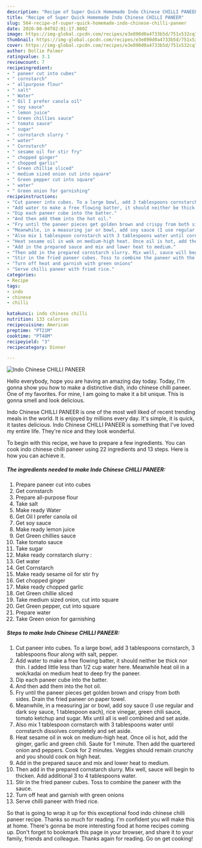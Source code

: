 ```yaml
---
description: "Recipe of Super Quick Homemade Indo Chinese CHILLI PANEER"
title: "Recipe of Super Quick Homemade Indo Chinese CHILLI PANEER"
slug: 564-recipe-of-super-quick-homemade-indo-chinese-chilli-paneer
date: 2020-08-04T02:01:17.080Z
image: https://img-global.cpcdn.com/recipes/e3e890d0a4733b5d/751x532cq70/indo-chinese-chilli-paneer-recipe-main-photo.jpg
thumbnail: https://img-global.cpcdn.com/recipes/e3e890d0a4733b5d/751x532cq70/indo-chinese-chilli-paneer-recipe-main-photo.jpg
cover: https://img-global.cpcdn.com/recipes/e3e890d0a4733b5d/751x532cq70/indo-chinese-chilli-paneer-recipe-main-photo.jpg
author: Dollie Palmer
ratingvalue: 3.1
reviewcount: 7
recipeingredient:
- " paneer cut into cubes"
- " cornstarch"
- " allpurpose flour"
- " salt"
- " Water"
- " Oil I prefer canola oil"
- " soy sauce"
- " lemon juice"
- " Green chillies sauce"
- " tomato sauce"
- " sugar"
- " cornstarch slurry "
- " water"
- " Cornstarch"
- " sesame oil for stir fry"
- " chopped ginger"
- " chopped garlic"
- " Green chillie sliced"
- " medium sized onion cut into square"
- " Green pepper cut into square"
- " water"
- " Green onion for garnishing"
recipeinstructions:
- "Cut paneer into cubes. To a large bowl, add 3 tablespoons cornstarch, 3 tablespoons flour along with salt, pepper."
- "Add water to make a free flowing batter, it should neither be thick nor thin. I added little less than 1/2 cup water here. Meanwhile heat oil in a wok/kadai on medium heat to deep fry the paneer."
- "Dip each paneer cube into the batter."
- "And then add them into the hot oil."
- "Fry until the paneer pieces get golden brown and crispy from both sides. Drain the fried paneer on paper towel."
- "Meanwhile, in a measuring jar or bowl, add soy sauce (I use regular and dark soy sauce, 1 tablespoon each), rice vinegar, green chili sauce, tomato ketchup and sugar. Mix until all is well combined and set aside."
- "Also mix 1 tablespoon cornstarch with 3 tablespoons water until cornstarch dissolves completely and set aside."
- "Heat sesame oil in wok on medium-high heat. Once oil is hot, add the ginger, garlic and green chili. Saute for 1 minute. Then add the quartered onion and peppers. Cook for 2 minutes. Veggies should remain crunchy and you should cook on high heat."
- "Add in the prepared sauce and mix and lower heat to medium."
- "Then add in the prepared cornstarch slurry. Mix well, sauce will begin to thicken. Add additional 3 to 4 tablespoons water."
- "Stir in the fried paneer cubes. Toss to combine the paneer with the sauce."
- "Turn off heat and garnish with green onions"
- "Serve chilli paneer with fried rice."
categories:
- Recipe
tags:
- indo
- chinese
- chilli

katakunci: indo chinese chilli 
nutrition: 133 calories
recipecuisine: American
preptime: "PT21M"
cooktime: "PT48M"
recipeyield: "3"
recipecategory: Dinner

---
```



![Indo Chinese CHILLI PANEER](https://img-global.cpcdn.com/recipes/e3e890d0a4733b5d/751x532cq70/indo-chinese-chilli-paneer-recipe-main-photo.jpg)

Hello everybody, hope you are having an amazing day today. Today, I'm gonna show you how to make a distinctive dish, indo chinese chilli paneer. One of my favorites. For mine, I am going to make it a bit unique. This is gonna smell and look delicious.



Indo Chinese CHILLI PANEER is one of the most well liked of recent trending meals in the world. It is enjoyed by millions every day. It's simple, it is quick, it tastes delicious. Indo Chinese CHILLI PANEER is something that I've loved my entire life. They're nice and they look wonderful.


To begin with this recipe, we have to prepare a few ingredients. You can cook indo chinese chilli paneer using 22 ingredients and 13 steps. Here is how you can achieve it.

<!--inarticleads1-->

##### The ingredients needed to make Indo Chinese CHILLI PANEER:

1. Prepare  paneer cut into cubes
1. Get  cornstarch
1. Prepare  all-purpose flour
1. Take  salt
1. Make ready  Water
1. Get  Oil I prefer canola oil
1. Get  soy sauce
1. Make ready  lemon juice
1. Get  Green chillies sauce
1. Take  tomato sauce
1. Take  sugar
1. Make ready  cornstarch slurry :
1. Get  water
1. Get  Cornstarch
1. Make ready  sesame oil for stir fry
1. Get  chopped ginger
1. Make ready  chopped garlic
1. Get  Green chillie sliced
1. Take  medium sized onion, cut into square
1. Get  Green pepper, cut into square
1. Prepare  water
1. Take  Green onion for garnishing




<!--inarticleads2-->

##### Steps to make Indo Chinese CHILLI PANEER:

1. Cut paneer into cubes. To a large bowl, add 3 tablespoons cornstarch, 3 tablespoons flour along with salt, pepper.
1. Add water to make a free flowing batter, it should neither be thick nor thin. I added little less than 1/2 cup water here. Meanwhile heat oil in a wok/kadai on medium heat to deep fry the paneer.
1. Dip each paneer cube into the batter.
1. And then add them into the hot oil.
1. Fry until the paneer pieces get golden brown and crispy from both sides. Drain the fried paneer on paper towel.
1. Meanwhile, in a measuring jar or bowl, add soy sauce (I use regular and dark soy sauce, 1 tablespoon each), rice vinegar, green chili sauce, tomato ketchup and sugar. Mix until all is well combined and set aside.
1. Also mix 1 tablespoon cornstarch with 3 tablespoons water until cornstarch dissolves completely and set aside.
1. Heat sesame oil in wok on medium-high heat. Once oil is hot, add the ginger, garlic and green chili. Saute for 1 minute. Then add the quartered onion and peppers. Cook for 2 minutes. Veggies should remain crunchy and you should cook on high heat.
1. Add in the prepared sauce and mix and lower heat to medium.
1. Then add in the prepared cornstarch slurry. Mix well, sauce will begin to thicken. Add additional 3 to 4 tablespoons water.
1. Stir in the fried paneer cubes. Toss to combine the paneer with the sauce.
1. Turn off heat and garnish with green onions
1. Serve chilli paneer with fried rice.




So that is going to wrap it up for this exceptional food indo chinese chilli paneer recipe. Thanks so much for reading. I'm confident you will make this at home. There's gonna be more interesting food at home recipes coming up. Don't forget to bookmark this page in your browser, and share it to your family, friends and colleague. Thanks again for reading. Go on get cooking!
